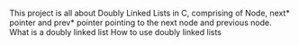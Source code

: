 This project is all about Doubly Linked Lists in C, comprising of Node, next* pointer and prev* pointer pointing to the next node and previous node.
What is a doubly linked list
How to use doubly linked lists
